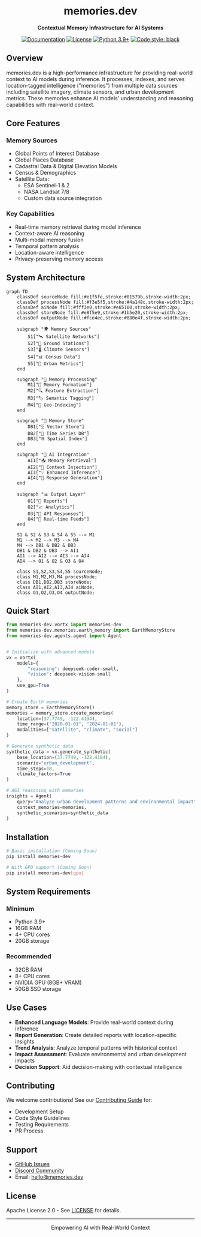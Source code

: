 <div align="center">

# memories.dev

**Contextual Memory Infrastructure for AI Systems**

[![Documentation](https://img.shields.io/badge/docs-latest-brightgreen.svg)](https://docs.memories.dev)
[![License](https://img.shields.io/badge/license-Apache%202.0-blue.svg)](LICENSE)
[![Python 3.9+](https://img.shields.io/badge/python-3.9+-blue.svg)](https://www.python.org/downloads/)
[![Code style: black](https://img.shields.io/badge/code%20style-black-000000.svg)](https://github.com/psf/black)

</div>

## Overview

memories.dev is a high-performance infrastructure for providing real-world context to AI models during inference. It processes, indexes, and serves location-tagged intelligence ("memories") from multiple data sources including satellite imagery, climate sensors, and urban development metrics. These memories enhance AI models' understanding and reasoning capabilities with real-world context.

## Core Features

### Memory Sources
- Global Points of Interest Database
- Global Places Database
- Cadastral Data & Digital Elevation Models
- Census & Demographics
- Satellite Data:
  - ESA Sentinel-1 & 2
  - NASA Landsat 7/8
  - Custom data source integration

### Key Capabilities
- Real-time memory retrieval during model inference
- Context-aware AI reasoning
- Multi-modal memory fusion
- Temporal pattern analysis
- Location-aware intelligence
- Privacy-preserving memory access

## System Architecture

```mermaid
graph TD
    classDef sourceNode fill:#e1f5fe,stroke:#01579b,stroke-width:2px;
    classDef processNode fill:#f3e5f5,stroke:#4a148c,stroke-width:2px;
    classDef aiNode fill:#fff3e0,stroke:#e65100,stroke-width:2px;
    classDef storeNode fill:#e8f5e9,stroke:#1b5e20,stroke-width:2px;
    classDef outputNode fill:#fce4ec,stroke:#880e4f,stroke-width:2px;

    subgraph "🌍 Memory Sources"
        S1["🛰️ Satellite Networks"]
        S2["📡 Ground Stations"]
        S3["🌡️ Climate Sensors"]
        S4["📊 Census Data"]
        S5["🏢 Urban Metrics"]
    end

    subgraph "🧠 Memory Processing"
        M1["🔄 Memory Formation"]
        M2["🔍 Feature Extraction"]
        M3["🏷️ Semantic Tagging"]
        M4["📍 Geo-Indexing"]
    end

    subgraph "💾 Memory Store"
        DB1["🗄️ Vector Store"]
        DB2["📅 Time Series DB"]
        DB3["🌐 Spatial Index"]
    end

    subgraph "🤖 AI Integration"
        AI1["📥 Memory Retrieval"]
        AI2["🔄 Context Injection"]
        AI3["💡 Enhanced Inference"]
        AI4["🎯 Response Generation"]
    end

    subgraph "📊 Output Layer"
        O1["📑 Reports"]
        O2["📈 Analytics"]
        O3["🤖 API Responses"]
        O4["🔄 Real-time Feeds"]
    end

    S1 & S2 & S3 & S4 & S5 --> M1
    M1 --> M2 --> M3 --> M4
    M4 --> DB1 & DB2 & DB3
    DB1 & DB2 & DB3 --> AI1
    AI1 --> AI2 --> AI3 --> AI4
    AI4 --> O1 & O2 & O3 & O4

    class S1,S2,S3,S4,S5 sourceNode;
    class M1,M2,M3,M4 processNode;
    class DB1,DB2,DB3 storeNode;
    class AI1,AI2,AI3,AI4 aiNode;
    class O1,O2,O3,O4 outputNode;
```

## Quick Start

```python
from memories-dev.vortx import memories-dev
from memories-dev.memories.earth_memory import EarthMemoryStore
from memories-dev.agents.agent import Agent


# Initialize with advanced models
vx = Vortx(
    models={
        "reasoning": deepseek-coder-small,
        "vision": deepseek-vision-small
    },
    use_gpu=True
)

# Create Earth memories
memory_store = EarthMemoryStore()
memories = memory_store.create_memories(
    location=(37.7749, -122.4194),
    time_range=("2020-01-01", "2024-01-01"),
    modalities=["satellite", "climate", "social"]
)

# Generate synthetic data
synthetic_data = vx.generate_synthetic(
    base_location=(37.7749, -122.4194),
    scenario="urban_development",
    time_steps=10,
    climate_factors=True
)

# AGI reasoning with memories
insights = Agent(
    query="Analyze urban development patterns and environmental impact",
    context_memories=memories,
    synthetic_scenarios=synthetic_data
)
```

## Installation

```bash
# Basic installation (Coming Soon)
pip install memories-dev

# With GPU support (Coming Soon)
pip install memories-dev[gpu]
```

## System Requirements

### Minimum
- Python 3.9+
- 16GB RAM
- 4+ CPU cores
- 20GB storage

### Recommended
- 32GB RAM
- 8+ CPU cores
- NVIDIA GPU (8GB+ VRAM)
- 50GB SSD storage

## Use Cases

- **Enhanced Language Models**: Provide real-world context during inference
- **Report Generation**: Create detailed reports with location-specific insights
- **Trend Analysis**: Analyze temporal patterns with historical context
- **Impact Assessment**: Evaluate environmental and urban development impacts
- **Decision Support**: Aid decision-making with contextual intelligence


## Contributing

We welcome contributions! See our [Contributing Guide](CONTRIBUTING.md) for:
- Development Setup
- Code Style Guidelines
- Testing Requirements
- PR Process

## Support

- [GitHub Issues](https://github.com/memories-dev/memories.dev/issues)
- [Discord Community](https://discord.gg/7qAFEekp)
- Email: hello@memories.dev

## License

Apache License 2.0 - See [LICENSE](LICENSE) for details.

---

<div align="center">
<p>Empowering AI with Real-World Context</p>
</div>
